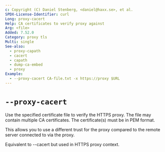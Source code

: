 ```yaml
---
c: Copyright (C) Daniel Stenberg, <daniel@haxx.se>, et al.
SPDX-License-Identifier: curl
Long: proxy-cacert
Help: CA certificates to verify proxy against
Arg: <file>
Added: 7.52.0
Category: proxy tls
Multi: single
See-also:
  - proxy-capath
  - cacert
  - capath
  - dump-ca-embed
  - proxy
Example:
  - --proxy-cacert CA-file.txt -x https://proxy $URL
---
```


# `--proxy-cacert`

Use the specified certificate file to verify the HTTPS proxy. The file may
contain multiple CA certificates. The certificate(s) must be in PEM format.

This allows you to use a different trust for the proxy compared to the remote
server connected to via the proxy.

Equivalent to --cacert but used in HTTPS proxy context.
